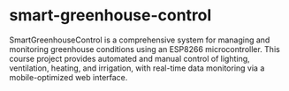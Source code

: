 # smart-greenhouse-control
SmartGreenhouseControl is a comprehensive system for managing and monitoring greenhouse conditions using an ESP8266 microcontroller. This course project provides automated and manual control of lighting, ventilation, heating, and irrigation, with real-time data monitoring via a mobile-optimized web interface.
